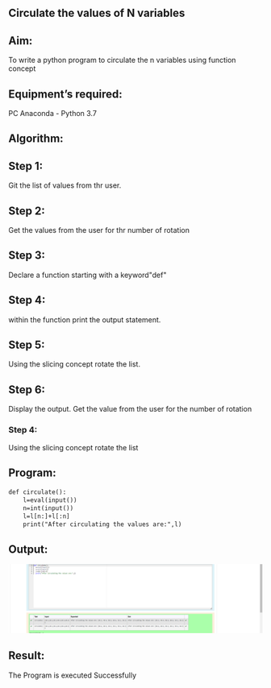 ## Circulate the values of N variables
## Aim:
To write a python program to circulate the n variables using function concept
## Equipment’s required:
PC
Anaconda - Python 3.7
## Algorithm: 
## Step 1:
Git the list of values from thr user.
## Step 2:
Get the values from the user for thr number of rotation
## Step 3:
Declare a function starting with a keyword"def"
## Step 4:
within the function print the output statement.
## Step 5:
Using the slicing concept rotate the list.
## Step 6:
Display the output. 
Get the value from the user for the number of rotation
### Step 4: 
Using the slicing concept rotate the list
 
## Program:
```
def circulate():
    l=eval(input())
    n=int(input())
    l=l[n:]+l[:n]
    print("After circulating the values are:",l)
```

## Output:
![model](1.png)

## Result:
The Program is executed Successfully
